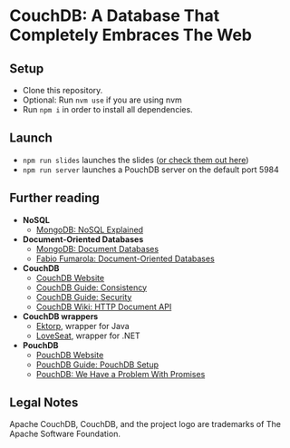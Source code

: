# CouchDB: A Database That Completely Embraces The Web

## Setup
* Clone this repository.
* Optional: Run `nvm use` if you are using nvm
* Run `npm i` in order to install all dependencies.

## Launch
* `npm run slides` launches the slides ([or check them out here](https://speakerdeck.com/chliebel/couchdb-a-database-that-completely-embraces-the-web))
* `npm run server` launches a PouchDB server on the default port 5984

## Further reading
* **NoSQL**
  * [MongoDB: NoSQL Explained](https://www.mongodb.com/nosql-explained)
* **Document-Oriented Databases**
  * [MongoDB: Document Databases](https://www.mongodb.com/document-databases)
  * [Fabio Fumarola: Document-Oriented Databases](http://www.slideshare.net/fabiofumarola1/9-document-oriented-databases)
* **CouchDB**
  * [CouchDB Website](https://couchdb.apache.org)
  * [CouchDB Guide: Consistency](http://guide.couchdb.org/editions/1/en/consistency.html)
  * [CouchDB Guide: Security](http://guide.couchdb.org/editions/1/en/security.html)
  * [CouchDB Wiki: HTTP Document API](https://wiki.apache.org/couchdb/HTTP_Document_API)
* **CouchDB wrappers**
  * [Ektorp](https://github.com/helun/Ektorp), wrapper for Java
  * [LoveSeat](https://github.com/soitgoes/LoveSeat), wrapper for .NET
* **PouchDB**
  * [PouchDB Website](http://pouchdb.com)
  * [PouchDB Guide: PouchDB Setup](http://pouchdb.com/guides/setup-pouchdb.html)
  * [PouchDB: We Have a Problem With Promises](http://pouchdb.com/2015/05/18/we-have-a-problem-with-promises.html)

## Legal Notes
Apache CouchDB, CouchDB, and the project logo are trademarks of The Apache Software Foundation.
